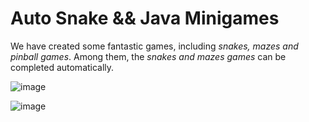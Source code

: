 # Auto Snake && Java Minigames

We have created some fantastic games, including _snakes, mazes and pinball games_. Among them, the _snakes and mazes games_ can be completed automatically. 

![image](https://github.com/imingx/AutoSnake/assets/54981719/ba09043e-205d-4e45-a2ba-95d646e6b67a)


![image](https://github.com/imingx/AutoSnake/assets/54981719/32af642c-d22c-436a-94ce-4532845108e8)

